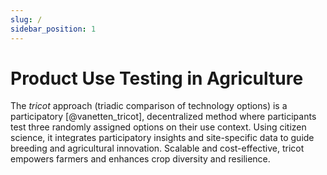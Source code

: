 ```yaml
---
slug: /
sidebar_position: 1
---
```


# Product Use Testing in Agriculture

The *tricot* approach (triadic comparison of technology options) is a participatory [@vanetten_tricot], decentralized method where participants test three randomly assigned options on their use context. Using citizen science, it integrates participatory insights and site-specific data to guide breeding and agricultural innovation. Scalable and cost-effective, tricot empowers farmers and enhances crop diversity and resilience.



